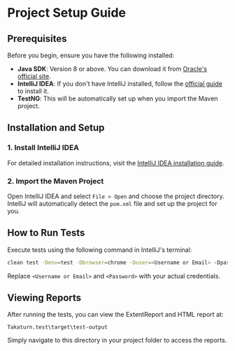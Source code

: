 # Project Setup Guide

## Prerequisites
Before you begin, ensure you have the following installed:
- **Java SDK**: Version 8 or above. You can download it from [Oracle's official site](https://www.oracle.com/java/technologies/javase-jdk11-downloads.html).
- **IntelliJ IDEA**: If you don't have IntelliJ installed, follow the [official guide](https://www.jetbrains.com/idea/download/) to install it.
- **TestNG**: This will be automatically set up when you import the Maven project.

## Installation and Setup

### 1. Install IntelliJ IDEA
For detailed installation instructions, visit the [IntelliJ IDEA installation guide](https://www.jetbrains.com/idea/download/).

### 2. Import the Maven Project
Open IntelliJ IDEA and select `File > Open` and choose the project directory. IntelliJ will automatically detect the `pom.xml` file and set up the project for you.

## How to Run Tests

Execute tests using the following command in IntelliJ's terminal:

```bash
clean test -Denv=test -Dbrowser=chrome -Duser=<Username or Email> -Dpass=<Password> -DsuiteXmlFile=src\test\resources\testng.xml
```
Replace `<Username or Email>` and `<Password>` with your actual credentials.

## Viewing Reports

After running the tests, you can view the ExtentReport and HTML report at:
```
Takaturn.test\target\test-output
```
Simply navigate to this directory in your project folder to access the reports.
